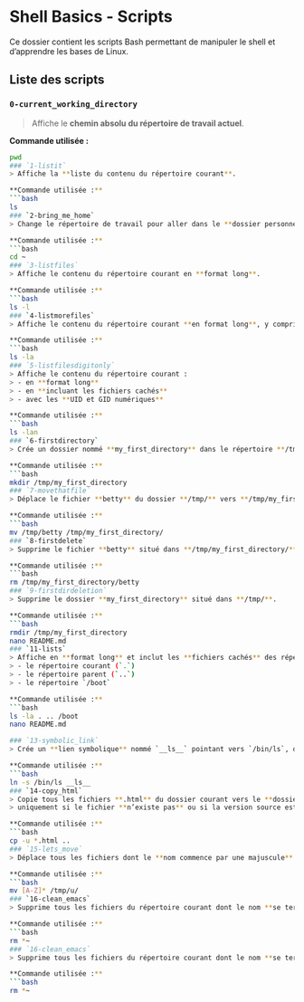 # Shell Basics - Scripts

Ce dossier contient les scripts Bash permettant de manipuler le shell et d’apprendre les bases de Linux.

## Liste des scripts

### `0-current_working_directory`
> Affiche le **chemin absolu du répertoire de travail actuel**.

**Commande utilisée :**  
```bash
pwd
### `1-listit`
> Affiche la **liste du contenu du répertoire courant**.

**Commande utilisée :**  
```bash
ls
### `2-bring_me_home`
> Change le répertoire de travail pour aller dans le **dossier personnel de l’utilisateur**.

**Commande utilisée :**
```bash
cd ~
### `3-listfiles`
> Affiche le contenu du répertoire courant en **format long**.

**Commande utilisée :**
```bash
ls -l
### `4-listmorefiles`
> Affiche le contenu du répertoire courant **en format long**, y compris les **fichiers cachés**.

**Commande utilisée :**
```bash
ls -la
### `5-listfilesdigitonly`
> Affiche le contenu du répertoire courant :
> - en **format long**  
> - en **incluant les fichiers cachés**  
> - avec les **UID et GID numériques**

**Commande utilisée :**
```bash
ls -lan
### `6-firstdirectory`
> Crée un dossier nommé **my_first_directory** dans le répertoire **/tmp/**.

**Commande utilisée :**
```bash
mkdir /tmp/my_first_directory
### `7-movethatfile`
> Déplace le fichier **betty** du dossier **/tmp/** vers **/tmp/my_first_directory/**.

**Commande utilisée :**
```bash
mv /tmp/betty /tmp/my_first_directory/
### `8-firstdelete`
> Supprime le fichier **betty** situé dans **/tmp/my_first_directory/**.

**Commande utilisée :**
```bash
rm /tmp/my_first_directory/betty
### `9-firstdirdeletion`
> Supprime le dossier **my_first_directory** situé dans **/tmp/**.

**Commande utilisée :**
```bash
rmdir /tmp/my_first_directory
nano README.md
### `11-lists`
> Affiche en **format long** et inclut les **fichiers cachés** des répertoires :
> - le répertoire courant (`.`)
> - le répertoire parent (`..`)
> - le répertoire `/boot`

**Commande utilisée :**
```bash
ls -la . .. /boot
nano README.md

### `13-symbolic_link`
> Crée un **lien symbolique** nommé `__ls__` pointant vers `/bin/ls`, dans le répertoire courant.

**Commande utilisée :**
```bash
ln -s /bin/ls __ls__
### `14-copy_html`
> Copie tous les fichiers **.html** du dossier courant vers le **dossier parent**,  
> uniquement si le fichier **n’existe pas** ou si la version source est **plus récente**.

**Commande utilisée :**
```bash
cp -u *.html ..
### `15-lets_move`
> Déplace tous les fichiers dont le **nom commence par une majuscule** vers le dossier **/tmp/u/**.

**Commande utilisée :**
```bash
mv [A-Z]* /tmp/u/
### `16-clean_emacs`
> Supprime tous les fichiers du répertoire courant dont le nom **se termine par le caractère `~`**.

**Commande utilisée :**
```bash
rm *~
### `16-clean_emacs`
> Supprime tous les fichiers du répertoire courant dont le nom **se termine par le caractère `~`**.

**Commande utilisée :**
```bash
rm *~
